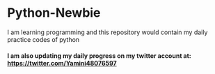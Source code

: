 # Python-Newbie
I am learning programming and this repository would contain my daily practice codes of python 

#### I am also updating my daily progress on my twitter account at: https://twitter.com/Yamini48076597

